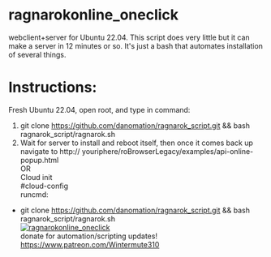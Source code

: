 # ragnarokonline_oneclick
webclient+server for Ubuntu 22.04. This script does very little but it can make a server in 12 minutes or so. 
It's just a bash that automates installation of several things.

# Instructions:
Fresh Ubuntu 22.04, open root, and type in command:  
1. git clone https://github.com/danomation/ragnarok_script.git && bash ragnarok_script/ragnarok.sh  
2. Wait for server to install and reboot itself, then once it comes back up navigate to http:// youriphere/roBrowserLegacy/examples/api-online-popup.html  
OR  
Cloud init  
#cloud-config  
runcmd:  
- git clone https://github.com/danomation/ragnarok_script.git && bash ragnarok_script/ragnarok.sh  
[![ragnarokonline_oneclick](https://img.youtube.com/vi/SOHEiYeomfo/0.jpg)](https://www.youtube.com/watch?v=SOHEiYeomfo)  
donate for automation/scripting updates! https://www.patreon.com/Wintermute310  
